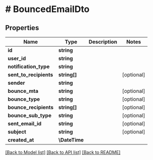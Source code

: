 # # BouncedEmailDto

## Properties

Name | Type | Description | Notes
------------ | ------------- | ------------- | -------------
**id** | **string** |  |
**user_id** | **string** |  |
**notification_type** | **string** |  |
**sent_to_recipients** | **string[]** |  | [optional]
**sender** | **string** |  |
**bounce_mta** | **string** |  | [optional]
**bounce_type** | **string** |  | [optional]
**bounce_recipients** | **string[]** |  | [optional]
**bounce_sub_type** | **string** |  | [optional]
**sent_email_id** | **string** |  | [optional]
**subject** | **string** |  | [optional]
**created_at** | **\DateTime** |  |

[[Back to Model list]](../../README#models) [[Back to API list]](../../README#endpoints) [[Back to README]](../../README)
